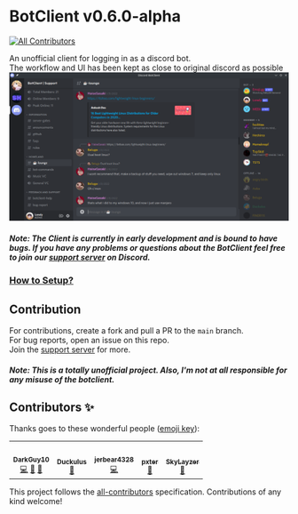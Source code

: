 # BotClient v0.6.0-alpha

<!-- ALL-CONTRIBUTORS-BADGE:START - Do not remove or modify this section -->

[![All Contributors](https://img.shields.io/badge/all_contributors-5-orange.svg?style=flat-square)](#contributors-)

<!-- ALL-CONTRIBUTORS-BADGE:END -->

An unofficial client for logging in as a discord bot. <br>
The workflow and UI has been kept as close to original discord as possible <br>
![](setup/assets/window.png)

##### Note: The Client is currently in early development and is bound to have bugs. If you have any problems or questions about the BotClient feel free to join our [support server](https://discord.com/invite/aZSrxwNUFD) on Discord.

### [How to Setup?](setup/setup.md)

## Contribution

For contributions, create a fork and pull a PR to the `main` branch. <br>
For bug reports, open an issue on this repo. <br>
Join the [support server](https://discord.gg/aZSrxwNUFD) for more.

##### Note: This is a totally unofficial project. Also, I'm not at all responsible for any misuse of the botclient.

## Contributors ✨

Thanks goes to these wonderful people ([emoji key](https://allcontributors.org/docs/en/emoji-key)):

<!-- ALL-CONTRIBUTORS-LIST:START - Do not remove or modify this section -->
<!-- prettier-ignore-start -->
<!-- markdownlint-disable -->
<table>
  <tr>
    <td align="center"><a href="https://promptfolio.vercel.app"><img src="https://avatars.githubusercontent.com/u/62807269?v=4?s=100" width="100px;" alt=""/><br /><sub><b>DarkGuy10</b></sub></a><br /><a href="https://github.com/DarkGuy10/BotClient/commits?author=DarkGuy10" title="Code">💻</a> <a href="https://github.com/DarkGuy10/BotClient/commits?author=DarkGuy10" title="Documentation">📖</a> <a href="#projectManagement-DarkGuy10" title="Project Management">📆</a></td>
    <td align="center"><a href="https://github.com/Duckulus"><img src="https://avatars.githubusercontent.com/u/76813487?v=4?s=100" width="100px;" alt=""/><br /><sub><b>Duckulus</b></sub></a><br /><a href="https://github.com/DarkGuy10/BotClient/commits?author=Duckulus" title="Documentation">📖</a></td>
    <td align="center"><a href="https://github.com/jerbear2008"><img src="https://avatars.githubusercontent.com/u/38813665?v=4?s=100" width="100px;" alt=""/><br /><sub><b>jerbear4328</b></sub></a><br /><a href="https://github.com/DarkGuy10/BotClient/commits?author=jerbear2008" title="Code">💻</a></td>
    <td align="center"><a href="https://github.com/ipxter"><img src="https://avatars.githubusercontent.com/u/56973869?v=4?s=100" width="100px;" alt=""/><br /><sub><b>pxter</b></sub></a><br /><a href="https://github.com/DarkGuy10/BotClient/issues?q=author%3Aipxter" title="Bug reports">🐛</a></td>
    <td align="center"><a href="https://github.com/SkyLayzer"><img src="https://avatars.githubusercontent.com/u/99122809?v=4?s=100" width="100px;" alt=""/><br /><sub><b>SkyLayzer</b></sub></a><br /><a href="#design-SkyLayzer" title="Design">🎨</a></td>
  </tr>
</table>

<!-- markdownlint-restore -->
<!-- prettier-ignore-end -->

<!-- ALL-CONTRIBUTORS-LIST:END -->

This project follows the [all-contributors](https://github.com/all-contributors/all-contributors) specification. Contributions of any kind welcome!

